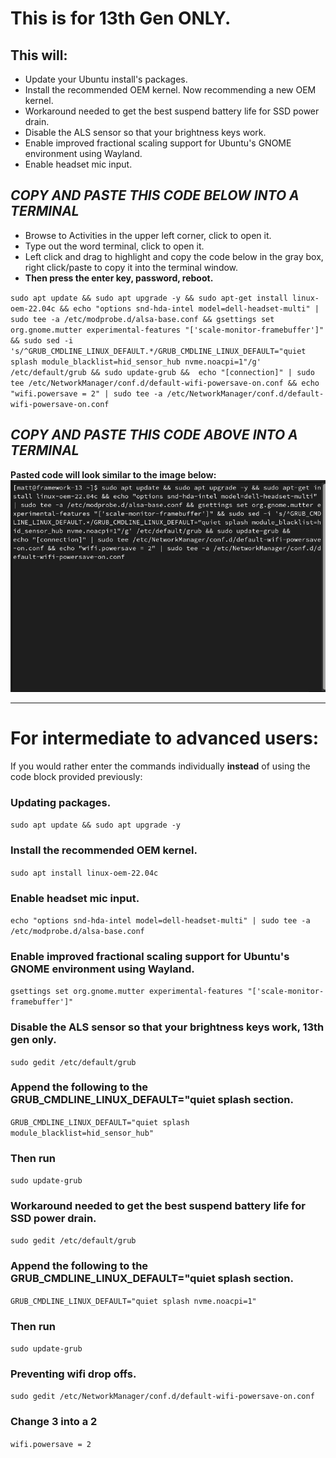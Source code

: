 # This is for 13th Gen ONLY.


## This will:

 - Update your Ubuntu install's packages.
- Install the recommended OEM kernel. Now recommending a new OEM kernel.
- Workaround needed to get the best suspend battery life for SSD power drain.
- Disable the ALS sensor so that your brightness keys work.
- Enable improved fractional scaling support for Ubuntu's GNOME environment using Wayland.
- Enable headset mic input.




##  *****COPY AND PASTE THIS CODE BELOW INTO A TERMINAL*****


- Browse to Activities in the upper left corner, click to open it.
- Type out the word terminal, click to open it.
- Left click and drag to highlight and copy the code below in the gray box, right click/paste to copy it into the terminal window.
- **Then press the enter key, password, reboot.**


``
sudo apt update && sudo apt upgrade -y && sudo apt-get install linux-oem-22.04c && echo "options snd-hda-intel model=dell-headset-multi" | sudo tee -a /etc/modprobe.d/alsa-base.conf && gsettings set org.gnome.mutter experimental-features "['scale-monitor-framebuffer']" && sudo sed -i 's/^GRUB_CMDLINE_LINUX_DEFAULT.*/GRUB_CMDLINE_LINUX_DEFAULT="quiet splash module_blacklist=hid_sensor_hub nvme.noacpi=1"/g' /etc/default/grub && sudo update-grub && 
echo "[connection]" | sudo tee /etc/NetworkManager/conf.d/default-wifi-powersave-on.conf && echo "wifi.powersave = 2" | sudo tee -a /etc/NetworkManager/conf.d/default-wifi-powersave-on.conf
``

## *****COPY AND PASTE THIS CODE ABOVE INTO A TERMINAL*****


**Pasted code will look similar to the image below:**
![Example of what pasted code will look like](https://raw.githubusercontent.com/FrameworkComputer/linux-docs/main/paste-code.png)


-----

# For intermediate to advanced users: 

If you would rather enter the commands individually **instead** of using the code block provided previously:


### Updating packages.
``sudo apt update && sudo apt upgrade -y``

### Install the recommended OEM kernel.
``sudo apt install linux-oem-22.04c``

### Enable headset mic input.
``echo "options snd-hda-intel model=dell-headset-multi" | sudo tee -a /etc/modprobe.d/alsa-base.conf``

### Enable improved fractional scaling support for Ubuntu's GNOME environment using Wayland.
``
gsettings set org.gnome.mutter experimental-features "['scale-monitor-framebuffer']"
``

### Disable the ALS sensor so that your brightness keys work, 13th gen only.
``sudo gedit /etc/default/grub``

### Append the following to the GRUB_CMDLINE_LINUX_DEFAULT="quiet splash section.
``
GRUB_CMDLINE_LINUX_DEFAULT="quiet splash module_blacklist=hid_sensor_hub"
``

### Then run
``sudo update-grub``

### Workaround needed to get the best suspend battery life for SSD power drain.
``sudo gedit /etc/default/grub``

### Append the following to the GRUB_CMDLINE_LINUX_DEFAULT="quiet splash section.
``
GRUB_CMDLINE_LINUX_DEFAULT="quiet splash nvme.noacpi=1"
``

### Then run
``sudo update-grub``

### Preventing wifi drop offs.
``sudo gedit /etc/NetworkManager/conf.d/default-wifi-powersave-on.conf``

### Change 3 into a 2
``wifi.powersave = 2``
